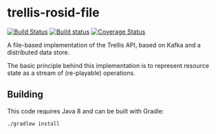 # trellis-rosid-file

[![Build Status](https://travis-ci.org/trellis-ldp/trellis-rosid-file.png?branch=master)](https://travis-ci.org/trellis-ldp/trellis-rosid-file)
[![Build status](https://ci.appveyor.com/api/projects/status/w04a5ssibajvcuui?svg=true)](https://ci.appveyor.com/project/acoburn/trellis-rosid-file)
[![Coverage Status](https://coveralls.io/repos/github/trellis-ldp/trellis-rosid-file/badge.svg?branch=master)](https://coveralls.io/github/trellis-ldp/trellis-rosid-file?branch=master)


A file-based implementation of the Trellis API, based on Kafka and a distributed data store.

The basic principle behind this implementation is to represent resource state as a stream of (re-playable) operations.

## Building

This code requires Java 8 and can be built with Gradle:

    ./gradlew install
